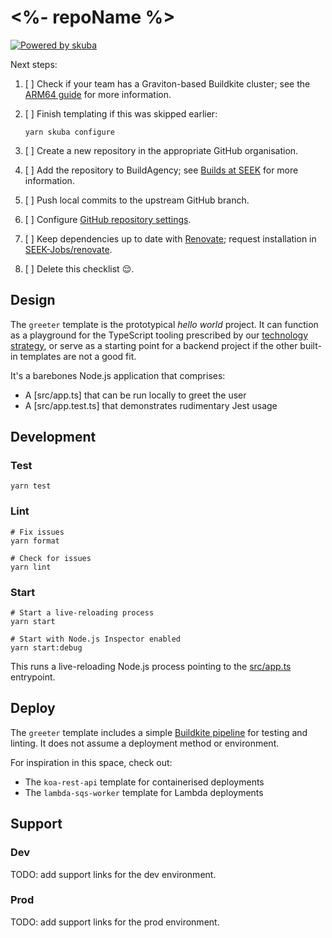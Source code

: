 # <%- repoName %>

[![Powered by skuba](https://img.shields.io/badge/🤿%20skuba-powered-009DC4)](https://github.com/seek-oss/skuba)

Next steps:

1. [ ] Check if your team has a Graviton-based Buildkite cluster;
       see the [ARM64 guide] for more information.
2. [ ] Finish templating if this was skipped earlier:

   ```shell
   yarn skuba configure
   ```

3. [ ] Create a new repository in the appropriate GitHub organisation.
4. [ ] Add the repository to BuildAgency;
       see [Builds at SEEK] for more information.
5. [ ] Push local commits to the upstream GitHub branch.
6. [ ] Configure [GitHub repository settings].
7. [ ] Keep dependencies up to date with [Renovate];
       request installation in [SEEK-Jobs/renovate].
8. [ ] Delete this checklist 😌.

[arm64 guide]: https://seek-oss.github.io/skuba/docs/deep-dives/arm64.html
[builds at seek]: https://builds-at-seek.ssod.skinfra.xyz
[github repository settings]: https://github.com/<%-orgName%>/<%-repoName%>/settings
[renovate]: https://github.com/apps/renovate
[seek-jobs/renovate]: https://github.com/SEEK-Jobs/renovate

## Design

The `greeter` template is the prototypical _hello world_ project.
It can function as a playground for the TypeScript tooling prescribed by our [technology strategy],
or serve as a starting point for a backend project if the other built-in templates are not a good fit.

It's a barebones Node.js application that comprises:

- A [src/app.ts] that can be run locally to greet the user
- A [src/app.test.ts] that demonstrates rudimentary Jest usage

## Development

### Test

```shell
yarn test
```

### Lint

```shell
# Fix issues
yarn format

# Check for issues
yarn lint
```

### Start

```shell
# Start a live-reloading process
yarn start

# Start with Node.js Inspector enabled
yarn start:debug
```

This runs a live-reloading Node.js process pointing to the [src/app.ts](src/app.ts) entrypoint.

## Deploy

The `greeter` template includes a simple [Buildkite pipeline](.buildkite/pipeline.yml) for testing and linting.
It does not assume a deployment method or environment.

For inspiration in this space, check out:

- The `koa-rest-api` template for containerised deployments
- The `lambda-sqs-worker` template for Lambda deployments

## Support

### Dev

TODO: add support links for the dev environment.

<!--
- CloudWatch dashboard
- Datadog dashboard
- Splunk logs
-->

### Prod

TODO: add support links for the prod environment.

<!--
- CloudWatch dashboard
- Datadog dashboard
- Splunk logs
-->

[technology strategy]: https://tech-strategy.ssod.skinfra.xyz
